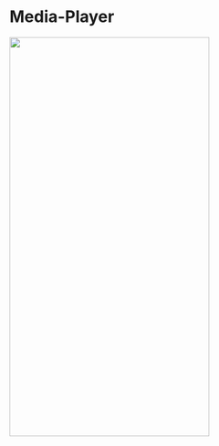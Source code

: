 # Media-Player

<img src = "https://user-images.githubusercontent.com/70067211/106101524-05fca780-6164-11eb-9198-8347cb2f1202.png" width="350" height="700" />
